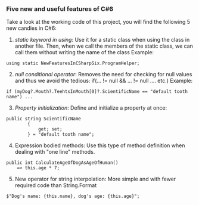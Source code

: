 ### Five new and useful features of C#6

Take a look at the working code of this project, you will find the following 5 new candies in C#6:

1. *static keyword in using*: Use it for a static class when using the class in another file.
Then, when we call the members of the static class, we can call them without writing the name of the class
Example:
```
using static NewFeaturesInCSharpSix.ProgramHelper;
```

2. *null conditional operator*: Removes the need for checking for null values and thus we avoid the tedious: if(... != null && ... != null .... etc.)
Example:
```
if (myDog?.Mouth?.TeehtsInMouth[0]?.ScientificName == "default tooth name") ...
```

3. *Property initialization*:
Define and initialize a property at once:
```
public string ScientificName
		{
			get; set;
		} = "default tooth name";
```

4. Expression bodied methods:
Use this type of method definition when dealing with "one line" methods.
```
public int CalculateAgeOfDogAsAgeOfHuman()
	=> this.age * 7;
```

5. New operator for string interpolation:
More simple and with fewer required code than String.Format
```
$"Dog's name: {this.name}, dog's age: {this.age}";
```
